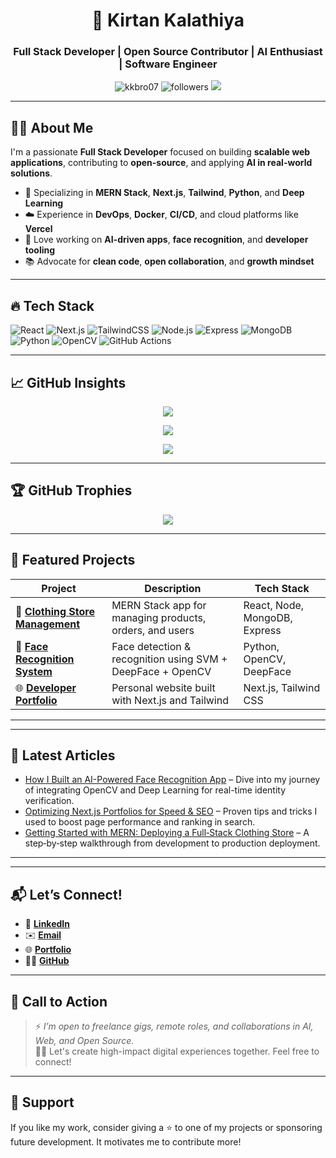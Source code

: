 <h1 align="center">🚀 Kirtan Kalathiya</h1>
<h3 align="center">Full Stack Developer | Open Source Contributor | AI Enthusiast | Software Engineer</h3>

<p align="center">
  <img src="https://komarev.com/ghpvc/?username=kkbro07&label=Profile%20Views&color=0e75b6&style=flat" alt="kkbro07" />
  <img src="https://img.shields.io/github/followers/kkbro07?label=Follow&style=social" alt="followers"/>
  <img src="https://img.shields.io/badge/Portfolio-%20kkbro07.vercel.app-%23008080?style=flat-square&logo=vercel&logoColor=white" />
</p>

---

## 👨‍💻 About Me  

I'm a passionate **Full Stack Developer** focused on building **scalable web applications**, contributing to **open-source**, and applying **AI in real-world solutions**.

- 🔧 Specializing in **MERN Stack**, **Next.js**, **Tailwind**, **Python**, and **Deep Learning**
- ☁️ Experience in **DevOps**, **Docker**, **CI/CD**, and cloud platforms like **Vercel**
- 🧠 Love working on **AI-driven apps**, **face recognition**, and **developer tooling**
- 📚 Advocate for **clean code**, **open collaboration**, and **growth mindset**

---

## 🔥 Tech Stack

![React](https://img.shields.io/badge/-React-black?style=flat-square&logo=react)
![Next.js](https://img.shields.io/badge/-Next.js-black?style=flat-square&logo=next.js)
![TailwindCSS](https://img.shields.io/badge/-TailwindCSS-06B6D4?style=flat-square&logo=tailwind-css)
![Node.js](https://img.shields.io/badge/-Node.js-black?style=flat-square&logo=node.js)
![Express](https://img.shields.io/badge/-Express-black?style=flat-square&logo=express)
![MongoDB](https://img.shields.io/badge/-MongoDB-black?style=flat-square&logo=mongodb)
![Python](https://img.shields.io/badge/-Python-black?style=flat-square&logo=python)
![OpenCV](https://img.shields.io/badge/-OpenCV-5C3EE8?style=flat-square&logo=opencv)
![GitHub Actions](https://img.shields.io/badge/-GitHub%20Actions-2088FF?style=flat-square&logo=github-actions)

---

## 📈 GitHub Insights

<p align="center">
  <img src="https://github-readme-stats.vercel.app/api?username=kkbro07&show_icons=true&theme=tokyonight&hide_border=true" />
</p>
<p align="center">
  <img src="https://github-readme-streak-stats.herokuapp.com/?user=kkbro07&theme=tokyonight&hide_border=true" />
</p>
<p align="center">
  <img src="https://github-readme-stats.vercel.app/api/top-langs/?username=kkbro07&layout=compact&theme=tokyonight&hide_border=true" />
</p>

---

## 🏆 GitHub Trophies

<p align="center">
  <img src="https://github-profile-trophy.vercel.app/?username=kkbro07&theme=flat&margin-w=15&margin-h=15" />
</p>

---

## 🚀 Featured Projects

| Project | Description | Tech Stack |
|--------|-------------|------------|
| 🔷 [**Clothing Store Management**](https://github.com/kkbro07/cloth-shop.git) | MERN Stack app for managing products, orders, and users | React, Node, MongoDB, Express |
| 🔶 [**Face Recognition System**](https://github.com/kkbro07/Face-Recognition) | Face detection & recognition using SVM + DeepFace + OpenCV | Python, OpenCV, DeepFace |
| 🌐 [**Developer Portfolio**](https://github.com/kkbro07/portfolio) | Personal website built with Next.js and Tailwind | Next.js, Tailwind CSS |

---
---

## 📝 Latest Articles

* [How I Built an AI-Powered Face Recognition App](link) – Dive into my journey of integrating OpenCV and Deep Learning for real-time identity verification.
* [Optimizing Next.js Portfolios for Speed & SEO](link) – Proven tips and tricks I used to boost page performance and ranking in search.
* [Getting Started with MERN: Deploying a Full‑Stack Clothing Store](link) – A step‑by‑step walkthrough from development to production deployment.

---

---

## 📬 Let’s Connect!

- 💼 [**LinkedIn**](https://www.linkedin.com/in/kirtankalathiya)
- ✉️ [**Email**](mailto:21bmiit110@gmail.com)
- 🌐 [**Portfolio**](https://kirtankalathiya.vercel.app/)
- 🧑‍💻 [**GitHub**](https://github.com/kkbro07)

---

## 📣 Call to Action

> ⚡️ *I’m open to freelance gigs, remote roles, and collaborations in AI, Web, and Open Source.*  
> 👨‍🚀 Let's create high-impact digital experiences together. Feel free to connect!

---

## 🙏 Support

If you like my work, consider giving a ⭐ to one of my projects or sponsoring future development. It motivates me to contribute more!


